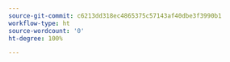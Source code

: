 ```yaml
---
source-git-commit: c6213dd318ec4865375c57143af40dbe3f3990b1
workflow-type: ht
source-wordcount: '0'
ht-degree: 100%

---
```

